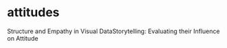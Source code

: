 # attitudes
Structure and Empathy in Visual DataStorytelling: Evaluating their Influence on Attitude

